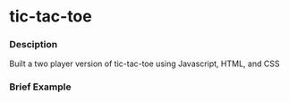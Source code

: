 # tic-tac-toe
### Desciption

Built a two player version of tic-tac-toe using Javascript, HTML, and CSS

### Brief Example


